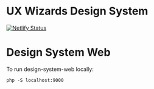 # UX Wizards Design System

[![Netlify Status](https://api.netlify.com/api/v1/badges/56b1c0d0-a521-4c51-8afd-0faf409a5305/deploy-status)](https://app.netlify.com/sites/uxwizards-designsystem/deploys)

# Design System Web

To run design-system-web locally:

```
php -S localhost:9000
```
